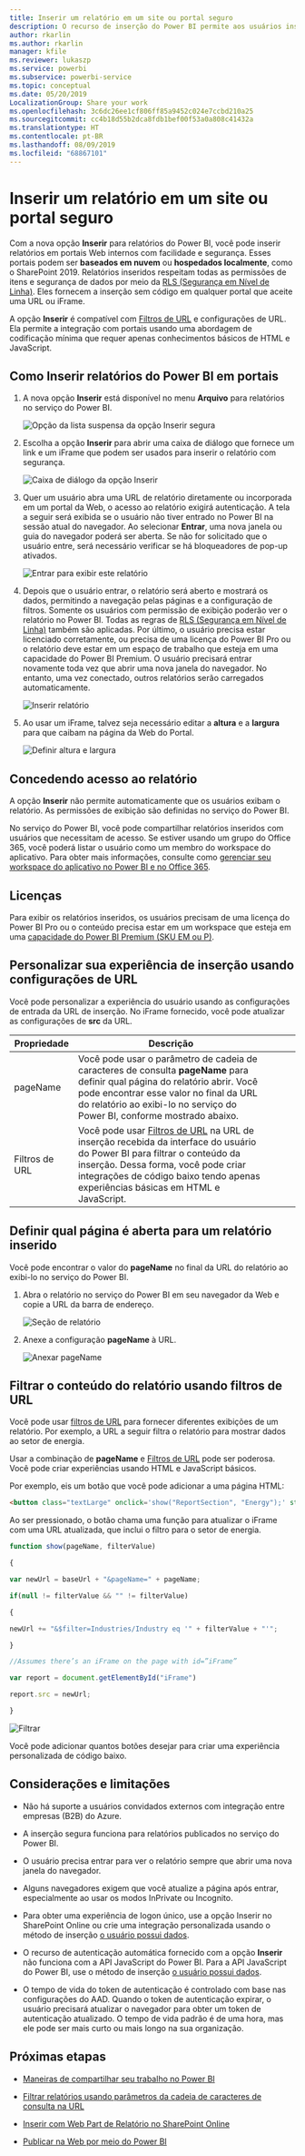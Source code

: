 ```yaml
---
title: Inserir um relatório em um site ou portal seguro
description: O recurso de inserção do Power BI permite aos usuários inserir relatórios em portais da Web internos com facilidade e segurança.
author: rkarlin
ms.author: rkarlin
manager: kfile
ms.reviewer: lukaszp
ms.service: powerbi
ms.subservice: powerbi-service
ms.topic: conceptual
ms.date: 05/20/2019
LocalizationGroup: Share your work
ms.openlocfilehash: 3c6dc26ee1cf806ff85a9452c024e7ccbd210a25
ms.sourcegitcommit: cc4b18d55b2dca8fdb1bef00f53a0a808c41432a
ms.translationtype: HT
ms.contentlocale: pt-BR
ms.lasthandoff: 08/09/2019
ms.locfileid: "68867101"
---
```

# <a name="embed-a-report-in-a-secure-portal-or-website"></a>Inserir um relatório em um site ou portal seguro

Com a nova opção **Inserir** para relatórios do Power BI, você pode inserir relatórios em portais Web internos com facilidade e segurança. Esses portais podem ser **baseados em nuvem** ou **hospedados localmente**, como o SharePoint 2019. Relatórios inseridos respeitam todas as permissões de itens e segurança de dados por meio da [RLS (Segurança em Nível de Linha)](service-admin-rls.md). Eles fornecem a inserção sem código em qualquer portal que aceite uma URL ou iFrame. 

A opção **Inserir** é compatível com [Filtros de URL](service-url-filters.md) e configurações de URL. Ela permite a integração com portais usando uma abordagem de codificação mínima que requer apenas conhecimentos básicos de HTML e JavaScript.

## <a name="how-to-embed-power-bi-reports-into-portals"></a>Como **Inserir** relatórios do Power BI em portais

1. A nova opção **Inserir** está disponível no menu **Arquivo** para relatórios no serviço do Power BI.

    ![Opção da lista suspensa da opção Inserir segura](media/service-embed-secure/secure-embed-drop-down-menu.png)

2. Escolha a opção **Inserir** para abrir uma caixa de diálogo que fornece um link e um iFrame que podem ser usados para inserir o relatório com segurança.

    ![Caixa de diálogo da opção Inserir](media/service-embed-secure/secure-embed-code-dialog.png)

3. Quer um usuário abra uma URL de relatório diretamente ou incorporada em um portal da Web, o acesso ao relatório exigirá autenticação. A tela a seguir será exibida se o usuário não tiver entrado no Power BI na sessão atual do navegador. Ao selecionar **Entrar**, uma nova janela ou guia do navegador poderá ser aberta. Se não for solicitado que o usuário entre, será necessário verificar se há bloqueadores de pop-up ativados.

    ![Entrar para exibir este relatório](media/service-embed-secure/secure-embed-sign-in.png)

4. Depois que o usuário entrar, o relatório será aberto e mostrará os dados, permitindo a navegação pelas páginas e a configuração de filtros. Somente os usuários com permissão de exibição poderão ver o relatório no Power BI. Todas as regras de [RLS (Segurança em Nível de Linha)](service-admin-rls.md) também são aplicadas. Por último, o usuário precisa estar licenciado corretamente, ou precisa de uma licença do Power BI Pro ou o relatório deve estar em um espaço de trabalho que esteja em uma capacidade do Power BI Premium. O usuário precisará entrar novamente toda vez que abrir uma nova janela do navegador. No entanto, uma vez conectado, outros relatórios serão carregados automaticamente.

    ![Inserir relatório](media/service-embed-secure/secure-embed-report.png)

5. Ao usar um iFrame, talvez seja necessário editar a **altura** e a **largura** para que caibam na página da Web do Portal.

    ![Definir altura e largura](media/service-embed-secure/secure-embed-size.png)

## <a name="granting-report-access"></a>Concedendo acesso ao relatório

A opção **Inserir** não permite automaticamente que os usuários exibam o relatório. As permissões de exibição são definidas no serviço do Power BI.

No serviço do Power BI, você pode compartilhar relatórios inseridos com usuários que necessitam de acesso. Se estiver usando um grupo do Office 365, você poderá listar o usuário como um membro do workspace do aplicativo. Para obter mais informações, consulte como [gerenciar seu workspace do aplicativo no Power BI e no Office 365](service-manage-app-workspace-in-power-bi-and-office-365.md).

## <a name="licensing"></a>Licenças

Para exibir os relatórios inseridos, os usuários precisam de uma licença do Power BI Pro ou o conteúdo precisa estar em um workspace que esteja em uma [capacidade do Power BI Premium (SKU EM ou P)](service-admin-premium-purchase.md).

## <a name="customize-your-embed-experience-using-url-settings"></a>Personalizar sua experiência de inserção usando configurações de URL

Você pode personalizar a experiência do usuário usando as configurações de entrada da URL de inserção. No iFrame fornecido, você pode atualizar as configurações de **src** da URL.

| Propriedade  | Descrição  |  |  |  |
|--------------|-----------------------------------------------------------------------------------------------------------------------------------------------------------------------------------------------------------------------|---|---|---|
| pageName  | Você pode usar o parâmetro de cadeia de caracteres de consulta **pageName** para definir qual página do relatório abrir. Você pode encontrar esse valor no final da URL do relatório ao exibi-lo no serviço do Power BI, conforme mostrado abaixo. |  |  |  |
| Filtros de URL  | Você pode usar [Filtros de URL](service-url-filters.md) na URL de inserção recebida da interface do usuário do Power BI para filtrar o conteúdo da inserção. Dessa forma, você pode criar integrações de código baixo tendo apenas experiências básicas em HTML e JavaScript.  |  |  |  |

## <a name="set-which-page-opens-for-an-embedded-report"></a>Definir qual página é aberta para um relatório inserido 

Você pode encontrar o valor do **pageName** no final da URL do relatório ao exibi-lo no serviço do Power BI.

1. Abra o relatório no serviço do Power BI em seu navegador da Web e copie a URL da barra de endereço.

    ![Seção de relatório](media/service-embed-secure/secure-embed-report-section.png)

2. Anexe a configuração **pageName** à URL.

    ![Anexar pageName](media/service-embed-secure/secure-embed-append-page-name.png)

## <a name="filter-report-content-using-url-filters"></a>Filtrar o conteúdo do relatório usando filtros de URL 

Você pode usar [filtros de URL](service-url-filters.md) para fornecer diferentes exibições de um relatório. Por exemplo, a URL a seguir filtra o relatório para mostrar dados ao setor de energia.

Usar a combinação de **pageName** e [Filtros de URL](service-url-filters.md) pode ser poderosa. Você pode criar experiências usando HTML e JavaScript básicos.

Por exemplo, eis um botão que você pode adicionar a uma página HTML:

```html
<button class="textLarge" onclick='show("ReportSection", "Energy");' style="display: inline-block;">Show Energy</button>
```

Ao ser pressionado, o botão chama uma função para atualizar o iFrame com uma URL atualizada, que inclui o filtro para o setor de energia.

```javascript
function show(pageName, filterValue)

{

var newUrl = baseUrl + "&pageName=" + pageName;

if(null != filterValue && "" != filterValue)

{

newUrl += "&$filter=Industries/Industry eq '" + filterValue + "'";

}

//Assumes there’s an iFrame on the page with id=”iFrame”

var report = document.getElementById("iFrame")

report.src = newUrl;

}
```

![Filtrar](media/service-embed-secure/secure-embed-filter.png)

Você pode adicionar quantos botões desejar para criar uma experiência personalizada de código baixo. 

## <a name="considerations-and-limitations"></a>Considerações e limitações

* Não há suporte a usuários convidados externos com integração entre empresas (B2B) do Azure.

* A inserção segura funciona para relatórios publicados no serviço do Power BI.

* O usuário precisa entrar para ver o relatório sempre que abrir uma nova janela do navegador.

* Alguns navegadores exigem que você atualize a página após entrar, especialmente ao usar os modos InPrivate ou Incognito.

* Para obter uma experiência de logon único, use a opção Inserir no SharePoint Online ou crie uma integração personalizada usando o método de inserção [o usuário possui dados](developer/embed-sample-for-your-organization.md). 

* O recurso de autenticação automática fornecido com a opção **Inserir** não funciona com a API JavaScript do Power BI. Para a API JavaScript do Power BI, use o método de inserção [o usuário possui dados](developer/embed-sample-for-your-organization.md). 

* O tempo de vida do token de autenticação é controlado com base nas configurações do AAD. Quando o token de autenticação expirar, o usuário precisará atualizar o navegador para obter um token de autenticação atualizado. O tempo de vida padrão é de uma hora, mas ele pode ser mais curto ou mais longo na sua organização.

## <a name="next-steps"></a>Próximas etapas

* [Maneiras de compartilhar seu trabalho no Power BI](service-how-to-collaborate-distribute-dashboards-reports.md)

* [Filtrar relatórios usando parâmetros da cadeia de caracteres de consulta na URL](service-url-filters.md)

* [Inserir com Web Part de Relatório no SharePoint Online](service-embed-report-spo.md)

* [Publicar na Web por meio do Power BI](service-publish-to-web.md)
